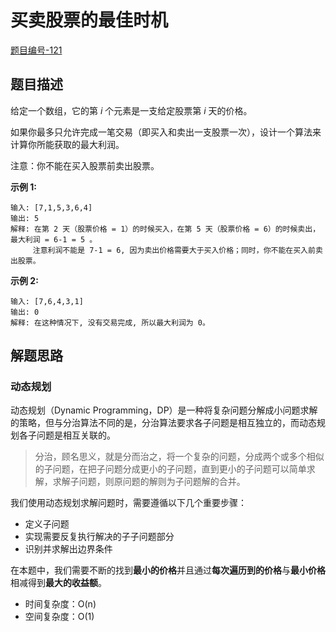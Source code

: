 # 买卖股票的最佳时机

[题目编号-121](https://leetcode-cn.com/problems/best-time-to-buy-and-sell-stock/solution/teng-xun-leetcode121mai-mai-gu-piao-de-zui-jia-shi/)



## 题目描述

给定一个数组，它的第 *i* 个元素是一支给定股票第 *i* 天的价格。

如果你最多只允许完成一笔交易（即买入和卖出一支股票一次），设计一个算法来计算你所能获取的最大利润。

注意：你不能在买入股票前卖出股票。

 

**示例 1:**

```
输入: [7,1,5,3,6,4]
输出: 5
解释: 在第 2 天（股票价格 = 1）的时候买入，在第 5 天（股票价格 = 6）的时候卖出，最大利润 = 6-1 = 5 。
     注意利润不能是 7-1 = 6, 因为卖出价格需要大于买入价格；同时，你不能在买入前卖出股票。
```

**示例 2:**

```
输入: [7,6,4,3,1]
输出: 0
解释: 在这种情况下, 没有交易完成, 所以最大利润为 0。
```



## 解题思路

### 动态规划

动态规划（Dynamic Programming，DP）是一种将复杂问题分解成小问题求解的策略，但与分治算法不同的是，分治算法要求各子问题是相互独立的，而动态规划各子问题是相互关联的。

> 分治，顾名思义，就是分而治之，将一个复杂的问题，分成两个或多个相似的子问题，在把子问题分成更小的子问题，直到更小的子问题可以简单求解，求解子问题，则原问题的解则为子问题解的合并。

我们使用动态规划求解问题时，需要遵循以下几个重要步骤：

- 定义子问题
- 实现需要反复执行解决的子子问题部分
- 识别并求解出边界条件

在本题中，我们需要不断的找到**最小的价格**并且通过**每次遍历到的价格**与**最小价格**相减得到**最大的收益额**。

* 时间复杂度：O(n)
* 空间复杂度：O(1)


